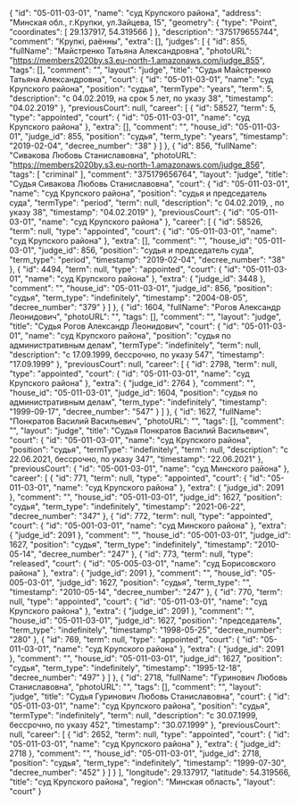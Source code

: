 {
    "id": "05-011-03-01",
    "name": "суд Крупского района",
    "address": "Минская обл., г.Крупки, ул.Зайцева, 15",
    "geometry": {
        "type": "Point",
        "coordinates": [
            29.137917,
            54.319566
        ]
    },
    "description": "375179655744",
    "comment": "Крупкі, раённы",
    "extra": [],
    "judges": [
        {
            "id": 855,
            "fullName": "Майстренко Татьяна Александровна",
            "photoURL": "https://members2020by.s3.eu-north-1.amazonaws.com/judge_855",
            "tags": [],
            "comment": "",
            "layout": "judge",
            "title": "Судья Майстренко Татьяна Александровна",
            "court": {
                "id": "05-011-03-01",
                "name": "суд Крупского района",
                "position": "судья",
                "termType": "years",
                "term": 5,
                "description": "c 04.02.2019, на срок 5 лет, по указу 38",
                "timestamp": "04.02.2019"
            },
            "previousCourt": null,
            "career": [
                {
                    "id": 58527,
                    "term": 5,
                    "type": "appointed",
                    "court": {
                        "id": "05-011-03-01",
                        "name": "суд Крупского района"
                    },
                    "extra": [],
                    "comment": "",
                    "house_id": "05-011-03-01",
                    "judge_id": 855,
                    "position": "судья",
                    "term_type": "years",
                    "timestamp": "2019-02-04",
                    "decree_number": "38"
                }
            ]
        },
        {
            "id": 856,
            "fullName": "Сивакова Любовь Станиславовна",
            "photoURL": "https://members2020by.s3.eu-north-1.amazonaws.com/judge_856",
            "tags": [
                "criminal"
            ],
            "comment": "375179656764",
            "layout": "judge",
            "title": "Судья Сивакова Любовь Станиславовна",
            "court": {
                "id": "05-011-03-01",
                "name": "суд Крупского района",
                "position": "судья и председатель суда",
                "termType": "period",
                "term": null,
                "description": "c 04.02.2019, , по указу 38",
                "timestamp": "04.02.2019"
            },
            "previousCourt": {
                "id": "05-011-03-01",
                "name": "суд Крупского района"
            },
            "career": [
                {
                    "id": 58526,
                    "term": null,
                    "type": "appointed",
                    "court": {
                        "id": "05-011-03-01",
                        "name": "суд Крупского района"
                    },
                    "extra": [],
                    "comment": "",
                    "house_id": "05-011-03-01",
                    "judge_id": 856,
                    "position": "судья и председатель суда",
                    "term_type": "period",
                    "timestamp": "2019-02-04",
                    "decree_number": "38"
                },
                {
                    "id": 4494,
                    "term": null,
                    "type": "appointed",
                    "court": {
                        "id": "05-011-03-01",
                        "name": "суд Крупского района"
                    },
                    "extra": {
                        "judge_id": 3448
                    },
                    "comment": "",
                    "house_id": "05-011-03-01",
                    "judge_id": 856,
                    "position": "судья",
                    "term_type": "indefinitely",
                    "timestamp": "2004-08-05",
                    "decree_number": "379"
                }
            ]
        },
        {
            "id": 1604,
            "fullName": "Рогов Александр Леонидович",
            "photoURL": "",
            "tags": [],
            "comment": "",
            "layout": "judge",
            "title": "Судья Рогов Александр Леонидович",
            "court": {
                "id": "05-011-03-01",
                "name": "суд Крупского района",
                "position": "судья по административным делам",
                "termType": "indefinitely",
                "term": null,
                "description": "c 17.09.1999, бессрочно, по указу 547",
                "timestamp": "17.09.1999"
            },
            "previousCourt": null,
            "career": [
                {
                    "id": 2798,
                    "term": null,
                    "type": "appointed",
                    "court": {
                        "id": "05-011-03-01",
                        "name": "суд Крупского района"
                    },
                    "extra": {
                        "judge_id": 2764
                    },
                    "comment": "",
                    "house_id": "05-011-03-01",
                    "judge_id": 1604,
                    "position": "судья по административным делам",
                    "term_type": "indefinitely",
                    "timestamp": "1999-09-17",
                    "decree_number": "547"
                }
            ]
        },
        {
            "id": 1627,
            "fullName": "Понкратов Василий Васильевич",
            "photoURL": "",
            "tags": [],
            "comment": "",
            "layout": "judge",
            "title": "Судья Понкратов Василий Васильевич",
            "court": {
                "id": "05-011-03-01",
                "name": "суд Крупского района",
                "position": "судья",
                "termType": "indefinitely",
                "term": null,
                "description": "c 22.06.2021, бессрочно, по указу 347",
                "timestamp": "22.06.2021"
            },
            "previousCourt": {
                "id": "05-001-03-01",
                "name": "суд Минского района"
            },
            "career": [
                {
                    "id": 771,
                    "term": null,
                    "type": "appointed",
                    "court": {
                        "id": "05-011-03-01",
                        "name": "суд Крупского района"
                    },
                    "extra": {
                        "judge_id": 2091
                    },
                    "comment": "",
                    "house_id": "05-011-03-01",
                    "judge_id": 1627,
                    "position": "судья",
                    "term_type": "indefinitely",
                    "timestamp": "2021-06-22",
                    "decree_number": "347"
                },
                {
                    "id": 772,
                    "term": null,
                    "type": "appointed",
                    "court": {
                        "id": "05-001-03-01",
                        "name": "суд Минского района"
                    },
                    "extra": {
                        "judge_id": 2091
                    },
                    "comment": "",
                    "house_id": "05-001-03-01",
                    "judge_id": 1627,
                    "position": "судья",
                    "term_type": "indefinitely",
                    "timestamp": "2010-05-14",
                    "decree_number": "247"
                },
                {
                    "id": 773,
                    "term": null,
                    "type": "released",
                    "court": {
                        "id": "05-005-03-01",
                        "name": "суд Борисовского района"
                    },
                    "extra": {
                        "judge_id": 2091
                    },
                    "comment": "",
                    "house_id": "05-005-03-01",
                    "judge_id": 1627,
                    "position": "судья",
                    "term_type": "",
                    "timestamp": "2010-05-14",
                    "decree_number": "247"
                },
                {
                    "id": 770,
                    "term": null,
                    "type": "appointed",
                    "court": {
                        "id": "05-011-03-01",
                        "name": "суд Крупского района"
                    },
                    "extra": {
                        "judge_id": 2091
                    },
                    "comment": "",
                    "house_id": "05-011-03-01",
                    "judge_id": 1627,
                    "position": "председатель",
                    "term_type": "indefinitely",
                    "timestamp": "1998-05-25",
                    "decree_number": "280"
                },
                {
                    "id": 769,
                    "term": null,
                    "type": "appointed",
                    "court": {
                        "id": "05-011-03-01",
                        "name": "суд Крупского района"
                    },
                    "extra": {
                        "judge_id": 2091
                    },
                    "comment": "",
                    "house_id": "05-011-03-01",
                    "judge_id": 1627,
                    "position": "судья",
                    "term_type": "indefinitely",
                    "timestamp": "1995-12-18",
                    "decree_number": "497"
                }
            ]
        },
        {
            "id": 2718,
            "fullName": "Гуринович Любовь Станиславовна",
            "photoURL": "",
            "tags": [],
            "comment": "",
            "layout": "judge",
            "title": "Судья Гуринович Любовь Станиславовна",
            "court": {
                "id": "05-011-03-01",
                "name": "суд Крупского района",
                "position": "судья",
                "termType": "indefinitely",
                "term": null,
                "description": "c 30.07.1999, бессрочно, по указу 452",
                "timestamp": "30.07.1999"
            },
            "previousCourt": null,
            "career": [
                {
                    "id": 2652,
                    "term": null,
                    "type": "appointed",
                    "court": {
                        "id": "05-011-03-01",
                        "name": "суд Крупского района"
                    },
                    "extra": {
                        "judge_id": 2718
                    },
                    "comment": "",
                    "house_id": "05-011-03-01",
                    "judge_id": 2718,
                    "position": "судья",
                    "term_type": "indefinitely",
                    "timestamp": "1999-07-30",
                    "decree_number": "452"
                }
            ]
        }
    ],
    "longitude": 29.137917,
    "latitude": 54.319566,
    "title": "суд Крупского района",
    "region": "Минская область",
    "layout": "court"
}